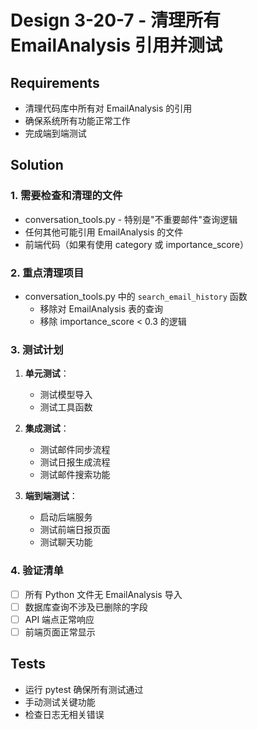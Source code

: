 # Design 3-20-7 - 清理所有 EmailAnalysis 引用并测试

## Requirements
- 清理代码库中所有对 EmailAnalysis 的引用
- 确保系统所有功能正常工作
- 完成端到端测试

## Solution

### 1. 需要检查和清理的文件
- conversation_tools.py - 特别是"不重要邮件"查询逻辑
- 任何其他可能引用 EmailAnalysis 的文件
- 前端代码（如果有使用 category 或 importance_score）

### 2. 重点清理项目
- conversation_tools.py 中的 `search_email_history` 函数
  - 移除对 EmailAnalysis 表的查询
  - 移除 importance_score < 0.3 的逻辑

### 3. 测试计划
1. **单元测试**：
   - 测试模型导入
   - 测试工具函数
   
2. **集成测试**：
   - 测试邮件同步流程
   - 测试日报生成流程
   - 测试邮件搜索功能
   
3. **端到端测试**：
   - 启动后端服务
   - 测试前端日报页面
   - 测试聊天功能

### 4. 验证清单
- [ ] 所有 Python 文件无 EmailAnalysis 导入
- [ ] 数据库查询不涉及已删除的字段
- [ ] API 端点正常响应
- [ ] 前端页面正常显示

## Tests
- 运行 pytest 确保所有测试通过
- 手动测试关键功能
- 检查日志无相关错误